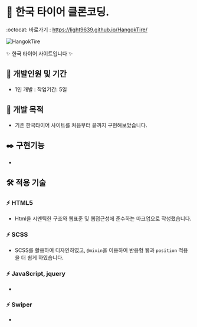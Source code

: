 # 🚗 한국 타이어 클론코딩.
:octocat: 바로가기 : https://light9639.github.io/HangokTire/

<img src="https://github.com/light9639/HangokTire/assets/95972251/bd25f859-988f-47fa-8c2a-f46f6f654c22" alt="HangokTire" /><br/>

✨ 한국 타이어 사이트입니다 ✨
## :calendar: 개발인원 및 기간
- 1인 개발 : 작업기간: 5일
## :dart: 개발 목적
- 기존 한국타이어 사이트를 처음부터 끝까지 구현해보았습니다.
## :black_nib: 구현기능
- 
## :hammer_and_wrench: 적용 기술
### :zap: HTML5
- Html을 시멘틱한 구조와 웹표준 및 웹접근성에 준수하는 마크업으로 작성했습니다.

### :zap: SCSS
- SCSS를 활용하여 디자인하였고, `@mixin`을 이용하여 반응형 웹과 `position` 적용을 더 쉽게 하였습니다.

### :zap: JavaScript, jquery
- 
### :zap: Swiper
- 

